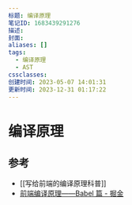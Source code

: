 ```yaml
---
标题: 编译原理
笔记ID: 1683439291276
描述: 
封面: 
aliases: []
tags:
  - 编译原理
  - AST
cssclasses: 
创建时间: 2023-05-07 14:01:31
更新时间: 2023-12-31 01:17:22
---
```


# 编译原理

## 参考

- [[写给前端的编译原理科普]]
- [前端编译原理——Babel 篇 - 掘金](https://juejin.cn/post/7200366809409159205)

